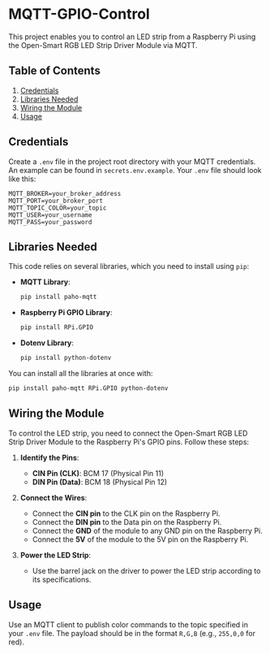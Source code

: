 # MQTT-GPIO-Control

This project enables you to control an LED strip from a Raspberry Pi using the Open-Smart RGB LED Strip Driver Module via MQTT.

## Table of Contents

1. [Credentials](#credentials)
2. [Libraries Needed](#libraries-needed)
3. [Wiring the Module](#wiring-the-module)
4. [Usage](#usage)

## Credentials

Create a `.env` file in the project root directory with your MQTT credentials. An example can be found in `secrets.env.example`. Your `.env` file should look like this:

```
MQTT_BROKER=your_broker_address
MQTT_PORT=your_broker_port
MQTT_TOPIC_COLOR=your_topic
MQTT_USER=your_username
MQTT_PASS=your_password
```

## Libraries Needed

This code relies on several libraries, which you need to install using `pip`:

- **MQTT Library**:
  ```bash
  pip install paho-mqtt
  ```

- **Raspberry Pi GPIO Library**:
  ```bash
  pip install RPi.GPIO
  ```

- **Dotenv Library**:
  ```bash
  pip install python-dotenv
  ```

You can install all the libraries at once with:
```bash
pip install paho-mqtt RPi.GPIO python-dotenv
```

## Wiring the Module

To control the LED strip, you need to connect the Open-Smart RGB LED Strip Driver Module to the Raspberry Pi's GPIO pins. Follow these steps:

1. **Identify the Pins**:
   - **CIN Pin (CLK)**: BCM 17 (Physical Pin 11)
   - **DIN Pin (Data)**: BCM 18 (Physical Pin 12)

2. **Connect the Wires**:
   - Connect the **CIN pin** to the CLK pin on the Raspberry Pi.
   - Connect the **DIN pin** to the Data pin on the Raspberry Pi.
   - Connect the **GND** of the module to any GND pin on the Raspberry Pi.
   - Connect the **5V** of the module to the 5V pin on the Raspberry Pi.

3. **Power the LED Strip**:
   - Use the barrel jack on the driver to power the LED strip according to its specifications.

## Usage

Use an MQTT client to publish color commands to the topic specified in your `.env` file. The payload should be in the format `R,G,B` (e.g., `255,0,0` for red).